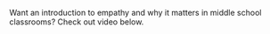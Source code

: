 Want an introduction to empathy and why it matters in middle school classrooms? Check out video below.
